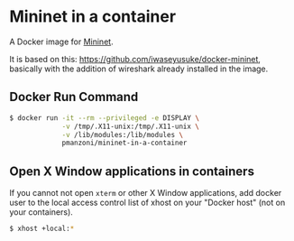 # Mininet in a container

A Docker image for [Mininet](http://mininet.org/). 

It is based on this: https://github.com/iwaseyusuke/docker-mininet, basically with the addition of wireshark already installed in the image.

## Docker Run Command

```bash
$ docker run -it --rm --privileged -e DISPLAY \
             -v /tmp/.X11-unix:/tmp/.X11-unix \
             -v /lib/modules:/lib/modules \
             pmanzoni/mininet-in-a-container
```


## Open X Window applications in containers

If you cannot not open `xterm` or other X Window applications, add docker user to the local access control list of xhost on your
"Docker host" (not on your containers).

```bash
$ xhost +local:*
```
